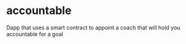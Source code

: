 # accountable
Dapp that uses a smart contract to appoint a coach that will hold you accountable for a goal
